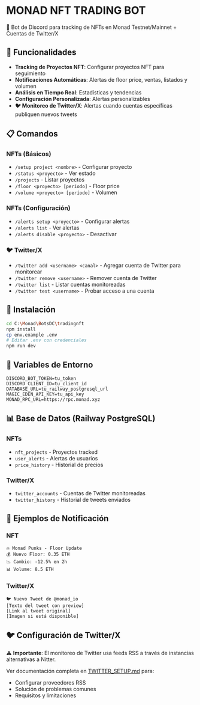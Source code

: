 # MONAD NFT TRADING BOT

🤖 Bot de Discord para tracking de NFTs en Monad Testnet/Mainnet + Cuentas de Twitter/X

## 🎯 Funcionalidades

- **Tracking de Proyectos NFT**: Configurar proyectos NFT para seguimiento
- **Notificaciones Automáticas**: Alertas de floor price, ventas, listados y volumen
- **Análisis en Tiempo Real**: Estadísticas y tendencias
- **Configuración Personalizada**: Alertas personalizables
- **🐦 Monitoreo de Twitter/X**: Alertas cuando cuentas específicas publiquen nuevos tweets

## 📋 Comandos

### NFTs (Básicos)
- `/setup project <nombre>` - Configurar proyecto
- `/status <proyecto>` - Ver estado
- `/projects` - Listar proyectos
- `/floor <proyecto> [período]` - Floor price
- `/volume <proyecto> [período]` - Volumen

### NFTs (Configuración)
- `/alerts setup <proyecto>` - Configurar alertas
- `/alerts list` - Ver alertas
- `/alerts disable <proyecto>` - Desactivar

### 🐦 Twitter/X
- `/twitter add <username> <canal>` - Agregar cuenta de Twitter para monitorear
- `/twitter remove <username>` - Remover cuenta de Twitter
- `/twitter list` - Listar cuentas monitoreadas
- `/twitter test <username>` - Probar acceso a una cuenta

## 🚀 Instalación

```bash
cd C:\Monad\BotsDC\tradingnft
npm install
cp env.example .env
# Editar .env con credenciales
npm run dev
```

## 🔧 Variables de Entorno

```env
DISCORD_BOT_TOKEN=tu_token
DISCORD_CLIENT_ID=tu_client_id
DATABASE_URL=tu_railway_postgresql_url
MAGIC_EDEN_API_KEY=tu_api_key
MONAD_RPC_URL=https://rpc.monad.xyz
```

## 📊 Base de Datos (Railway PostgreSQL)

### NFTs
- `nft_projects` - Proyectos tracked
- `user_alerts` - Alertas de usuarios
- `price_history` - Historial de precios

### Twitter/X
- `twitter_accounts` - Cuentas de Twitter monitoreadas
- `twitter_history` - Historial de tweets enviados

## 📱 Ejemplos de Notificación

### NFT
```
🔥 Monad Punks - Floor Update
💰 Nuevo Floor: 0.35 ETH
📉 Cambio: -12.5% en 2h
📊 Volume: 8.5 ETH
```

### Twitter/X
```
🐦 Nuevo Tweet de @monad_io
[Texto del tweet con preview]
[Link al tweet original]
[Imagen si está disponible]
```

## 🐦 Configuración de Twitter/X

⚠️ **Importante**: El monitoreo de Twitter usa feeds RSS a través de instancias alternativas a Nitter. 

Ver documentación completa en [TWITTER_SETUP.md](TWITTER_SETUP.md) para:
- Configurar proveedores RSS
- Solución de problemas comunes
- Requisitos y limitaciones

